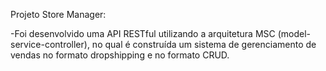 Projeto Store Manager:

-Foi desenvolvido uma API RESTful utilizando a arquitetura MSC (model-service-controller), no qual é construída um sistema de gerenciamento de vendas no formato dropshipping e no formato CRUD.
